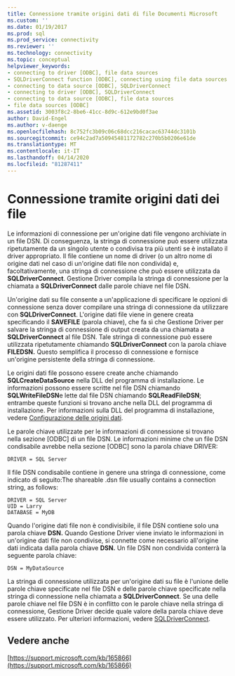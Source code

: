 ```yaml
---
title: Connessione tramite origini dati di file Documenti Microsoft
ms.custom: ''
ms.date: 01/19/2017
ms.prod: sql
ms.prod_service: connectivity
ms.reviewer: ''
ms.technology: connectivity
ms.topic: conceptual
helpviewer_keywords:
- connecting to driver [ODBC], file data sources
- SQLDriverConnect function [ODBC], connecting using file data sources
- connecting to data source [ODBC], SQLDriverConnect
- connecting to driver [ODBC], SQLDriverConnect
- connecting to data source [ODBC], file data sources
- file data sources [ODBC]
ms.assetid: 3003f8c2-8be6-41cc-8d9c-612e9bd0f3ae
author: David-Engel
ms.author: v-daenge
ms.openlocfilehash: 8c752fc3b09c06c68dcc216cacac63744dc3101b
ms.sourcegitcommit: ce94c2ad7a50945481172782c270b5b0206e61de
ms.translationtype: MT
ms.contentlocale: it-IT
ms.lasthandoff: 04/14/2020
ms.locfileid: "81287411"
---
```

# <a name="connecting-using-file-data-sources"></a>Connessione tramite origini dati dei file
Le informazioni di connessione per un'origine dati file vengono archiviate in un file DSN. Di conseguenza, la stringa di connessione può essere utilizzata ripetutamente da un singolo utente o condivisa tra più utenti se è installato il driver appropriato. Il file contiene un nome di driver (o un altro nome di origine dati nel caso di un'origine dati file non condivida) e, facoltativamente, una stringa di connessione che può essere utilizzata da **SQLDriverConnect**. Gestione Driver compila la stringa di connessione per la chiamata a **SQLDriverConnect** dalle parole chiave nel file DSN.  
  
 Un'origine dati su file consente a un'applicazione di specificare le opzioni di connessione senza dover compilare una stringa di connessione da utilizzare con **SQLDriverConnect**. L'origine dati file viene in genere creata specificando il **SAVEFILE** (parola chiave), che fa sì che Gestione Driver per salvare la stringa di connessione di output creata da una chiamata a **SQLDriverConnect** al file DSN. Tale stringa di connessione può essere utilizzata ripetutamente chiamando **SQLDriverConnect** con la parola chiave **FILEDSN.** Questo semplifica il processo di connessione e fornisce un'origine persistente della stringa di connessione.  
  
 Le origini dati file possono essere create anche chiamando **SQLCreateDataSource** nella DLL del programma di installazione. Le informazioni possono essere scritte nel file DSN chiamando **SQLWriteFileDSN**e lette dal file DSN chiamando **SQLReadFileDSN**; entrambe queste funzioni si trovano anche nella DLL del programma di installazione. Per informazioni sulla DLL del programma di installazione, vedere [Configurazione delle origini dati](../../../odbc/reference/install/configuring-data-sources.md).  
  
 Le parole chiave utilizzate per le informazioni di connessione si trovano nella sezione [ODBC] di un file DSN. Le informazioni minime che un file DSN condisabile avrebbe nella sezione [ODBC] sono la parola chiave DRIVER:  
  
```  
DRIVER = SQL Server  
```  
  
 Il file DSN condisabile contiene in genere una stringa di connessione, come indicato di seguito:The shareable .dsn file usually contains a connection string, as follows:  
  
```  
DRIVER = SQL Server  
UID = Larry  
DATABASE = MyDB  
```  
  
 Quando l'origine dati file non è condivisibile, il file DSN contiene solo una parola chiave **DSN.** Quando Gestione Driver viene inviato le informazioni in un'origine dati file non condivise, si connette come necessario all'origine dati indicata dalla parola chiave **DSN.** Un file DSN non condivida conterrà la seguente parola chiave:  
  
```  
DSN = MyDataSource  
```  
  
 La stringa di connessione utilizzata per un'origine dati su file è l'unione delle parole chiave specificate nel file DSN e delle parole chiave specificate nella stringa di connessione nella chiamata a **SQLDriverConnect**. Se una delle parole chiave nel file DSN è in conflitto con le parole chiave nella stringa di connessione, Gestione Driver decide quale valore della parola chiave deve essere utilizzato. Per ulteriori informazioni, vedere [SQLDriverConnect](../../../odbc/reference/syntax/sqldriverconnect-function.md).  
  
## <a name="see-also"></a>Vedere anche  
 [https://support.microsoft.com/kb/165866](https://support.microsoft.com/kb/165866)
